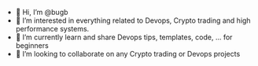 - 👋 Hi, I’m @bugb
- 👀 I’m interested in everything related to Devops, Crypto trading and high performance systems. 
- 🌱 I’m currently learn and share Devops tips, templates, code, ... for beginners
- 💞️ I’m looking to collaborate on any Crypto trading or Devops projects


<!---
bugb/bugb is a ✨ special ✨ repository because its `README.md` (this file) appears on your GitHub profile.
You can click the Preview link to take a look at your changes.
--->

